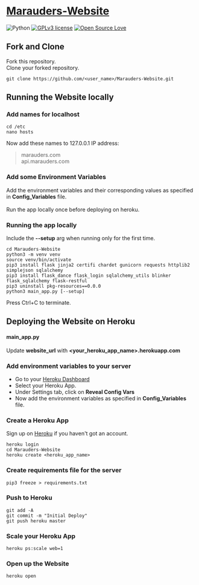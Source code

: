 # [Marauders-Website](https://github.com/Marauders-9998/Marauders-Website)
![Python](https://img.shields.io/badge/python-v3.6-blue.svg)
[![GPLv3 license](https://img.shields.io/badge/License-GPLv3-blue.svg)](http://perso.crans.org/besson/LICENSE.html)
[![Open Source Love](https://badges.frapsoft.com/os/v1/open-source.png?v=103)](https://github.com/ellerbrock/open-source-badges/)

## Fork and Clone
Fork this repository.<br>
Clone your forked repository.
```
git clone https://github.com/<user_name>/Marauders-Website.git
```

## Running the Website locally
### Add names for localhost
```
cd /etc
nano hosts
```
Now add these names to 127.0.0.1 IP address:<br>
> marauders.com<br>
> api.marauders.com

### Add some Environment Variables
Add the environment variables and their corresponding values as specified in **Config_Variables** file.<br><br>
Run the app locally once before deploying on heroku.

### Running the app locally

Include the **--setup** arg when running only for the first time.
```
cd Marauders-Website
python3 -m venv venv
source venv/bin/activate
pip3 install flask jinja2 certifi chardet gunicorn requests httplib2 simplejson sqlalchemy
pip3 install flask_dance flask_login sqlalchemy_utils blinker flask_sqlalchemy flask-restful
pip3 uninstall pkg-resources==0.0.0
python3 main_app.py [--setup]
```
Press Ctrl+C to terminate.

## Deploying the Website on Heroku

#### main_app.py
Update **website_url** with **<your_heroku_app_name>.herokuapp.com**

### Add environment variables to your server
- Go to your [Heroku Dashboard](https://dashboard.heroku.com/apps)
- Select your Heroku App.
- Under Settings tab, click on **Reveal Config Vars**
- Now add the environment variables as specified in **Config_Variables** file.


### Create a Heroku App
Sign up on [Heroku](https://www.heroku.com/) if you haven't got an account.
```
heroku login
cd Marauders-Website
heroku create <heroku_app_name>
```
### Create requirements file for the server
```
pip3 freeze > requirements.txt
```
### Push to Heroku
```
git add -A
git commit -m "Initial Deploy"
git push heroku master
```
### Scale your Heroku App
```
heroku ps:scale web=1
```
### Open up the Website
```
heroku open
```